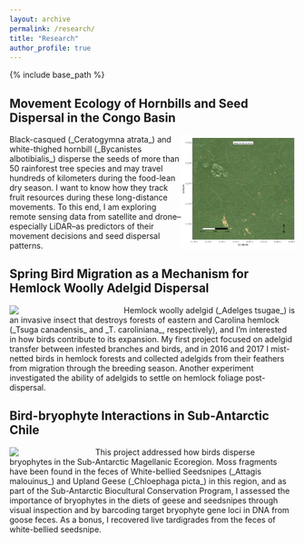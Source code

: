 ```yaml
---
layout: archive
permalink: /research/
title: "Research"
author_profile: true
---
```


{% include base_path %}

## Movement Ecology of Hornbills and Seed Dispersal in the Congo Basin
<img src="/images/hornbill8899-JunJul2022.gif" align="right" style="width:40%" />
Black-casqued (_Ceratogymna atrata_) and white-thighed hornbill (_Bycanistes albotibialis_) disperse the seeds of more than 50 rainforest tree species and may travel 
hundreds of kilometers during the food-lean dry season. I want to know how they track fruit resources during these long-distance movements. To this end, I am 
exploring remote sensing data from satellite and drone–especially LiDAR–as predictors of their movement decisions and seed dispersal patterns.

## Spring Bird Migration as a Mechanism for Hemlock Woolly Adelgid Dispersal
<img src="/images/WoollyAdelgid.jpg" align="left" style="width:40%" />
Hemlock woolly adelgid (_Adelges tsugae_) is an invasive insect that destroys forests of eastern and Carolina hemlock (_Tsuga canadensis_ and _T. caroliniana_, respectively), and I’m interested in how birds contribute to its expansion. My first project focused on adelgid transfer between infested branches and birds, and in 2016 and 2017 I mist-netted birds in hemlock forests and collected adelgids from their feathers from migration through the breeding season. Another experiment investigated the ability of adelgids to settle on hemlock foliage post-dispersal.

## Bird-bryophyte Interactions in Sub-Antarctic Chile
<img src="/images/UplandGoose.jpg" align="left" style="width:30%" />
This project addressed how birds disperse bryophytes in the Sub-Antarctic Magellanic Ecoregion. Moss fragments have been found in the feces of White-bellied Seedsnipes 
(_Attagis malouinus_) and Upland Geese (_Chloephaga picta_) in this region, and as part of the Sub-Antarctic Biocultural Conservation Program, I assessed the importance of bryophytes in the diets of geese and seedsnipes through visual inspection and by barcoding target bryophyte gene loci in DNA from goose feces. As a bonus, I recovered 
live tardigrades from the feces of white-bellied seedsnipe.
